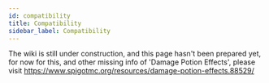 ```yaml
---
id: compatibility
title: Compatibility
sidebar_label: Compatibility
---
```


The wiki is still under construction, and this page hasn't been prepared yet, for now for this, and other missing info of 'Damage Potion Effects', please visit https://www.spigotmc.org/resources/damage-potion-effects.88529/
